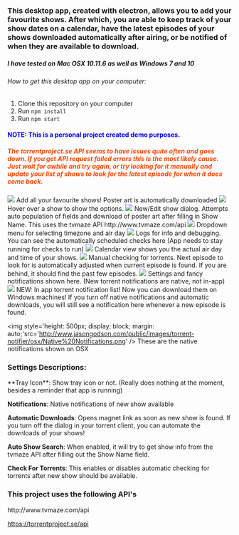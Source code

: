 <h3>This desktop app, created with electron, allows you to add your favourite shows. After which, you are able to keep track of your show dates on a calendar, have the latest episodes of your shows downloaded automatically after airing, or be notified of when they are available to download.</h3>
<h5>I have tested on Mac OSX 10.11.6 as well as Windows 7 and 10</h3>

<h6>How to get this desktop app on your computer:</h6>
<ol>
<li>Clone this repository on your computer</li>
<li>Run <code>npm install</code>
<li>Run <code>npm start</code>
</ol>

<h4 style='color: blue;'>NOTE: This is a personal project created demo purposes.</h4>
<h5 style='color: orangered;'>The torrentproject.se API seems to have issues quite often and goes down. If you get API request failed errors this is the most likely cause. Just wait for awhile and try again, or try looking for it manually and update your list of shows to look for the latest episode for when it does come back.</h3>

<img src='http://jasongodson.com/blog/wp-content/uploads/2016/07/Screen-Shot-2016-07-23-at-9.48.13-PM-1024x650.png' />
Add all your favourite shows! Poster art is automatically downloaded

<img src='http://jasongodson.com/blog/wp-content/uploads/2016/07/Screen-Shot-2016-07-23-at-9.48.20-PM-1024x650.png' />
Hover over a show to show the options.

<img src='http://jasongodson.com/blog/wp-content/uploads/2016/07/Screen-Shot-2016-07-23-at-5.17.04-PM-1024x650.png' />
New/Edit show dialog. Attempts auto population of fields and download of poster art after filling in Show Name. This uses the tvmaze API http://www.tvmaze.com/api

<img src='http://jasongodson.com/blog/wp-content/uploads/2016/07/Screen-Shot-2016-07-23-at-5.17.57-PM-1024x650.png' />
Dropdown menu for selecting timezone and air day

<img src='http://jasongodson.com/blog/wp-content/uploads/2016/07/Screen-Shot-2016-07-23-at-5.13.19-PM-1024x650.png' />
Logs for info and debugging. You can see the automatically scheduled checks here (App needs to stay running for checks to run)

<img src='http://jasongodson.com/blog/wp-content/uploads/2016/07/Screen-Shot-2016-07-23-at-5.14.00-PM-1024x650.png' />
Calendar view shows you the actual air day and time of your shows.

<img src='http://jasongodson.com/blog/wp-content/uploads/2016/07/Screen-Shot-2016-07-23-at-9.50.46-PM-1024x650.png' />
Manual checking for torrents. Next episode to look for is automatically adjusted when current episode is found. If you are behind, it should find the past few episodes.

<img src='http://jasongodson.com/blog/wp-content/uploads/2016/07/Screen-Shot-2016-07-23-at-5.14.10-PM-1024x650.png'>
Settings and fancy notifications shown here. (New torrent notifications are native, not in-app)

<img src='http://www.jasongodson.com/public/images/torrent-notifier/osx/Notifications.png' />
NEW: In app torrent notification list! Now you can download them on Windows machines! If you turn off native notifications and automatic downloads, you will still see a notification here whenever a new episode is found.

<img style='height: 500px; display: block; margin: auto;'src='http://www.jasongodson.com/public/images/torrent-notifier/osx/Native%20Notifications.png' />
These are the native notifications shown on OSX

<h3>Settings Descriptions:</h3>
**Tray Icon**: Show tray icon or not. (Really does nothing at the moment, besides a reminder that app is running)

**Notifications**: Native notifications of new show available

**Automatic Downloads**: Opens magnet link as soon as new show is found. If you turn off the dialog in your torrent client, you can automate the downloads of your shows!

**Auto Show Search**: When enabled, it will try to get show info from the tvmaze API after filling out the Show Name field.

**Check For Torrents**: This enables or disables automatic checking for torrents after new show should be available.


<h3>This project uses the following API's</h3>
http://www.tvmaze.com/api

https://torrentproject.se/api
